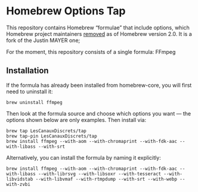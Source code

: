 # Homebrew Options Tap

This repository contains Homebrew “formulae” that include options, which Homebrew project maintainers [removed][] as of Homebrew version 2.0. It is a fork of the Justin MAYER one;

For the moment, this repository consists of a single formula: FFmpeg

## Installation

If the formula has already been installed from homebrew-core, you will first need to uninstall it:

    brew uninstall ffmpeg

Then look at the formula source and choose which options you want — the options shown below are only examples. Then install via:

    brew tap LesCanauxDiscrets/tap
    brew tap-pin LesCanauxDiscrets/tap
    brew install ffmpeg --with-aom --with-chromaprint --with-fdk-aac --with-libass --with-srt

Alternatively, you can install the formula by naming it explicitly:

    brew install ffmpeg --with-aom --with-chromaprint --with-fdk-aac --with-libass --with-librsvg --with-libsoxr --with-tesseract --with-libvidstab --with-libvmaf --with-rtmpdump --with-srt --with-webp --with-zvbi


[removed]: https://github.com/Homebrew/homebrew-core/issues/31510

